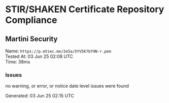 # STIR/SHAKEN Certificate Repository Compliance

## Martini Security

Name: `https://p.mtsec.me/2e5a/XYV5K7bY9N-r.pem`\
Tested At: 03 Jun 25 02:08 UTC\
Time: 38ms

### Issues

no warning, or error, or notice date level issues were found

Generated: 03 Jun 25 02:15 UTC